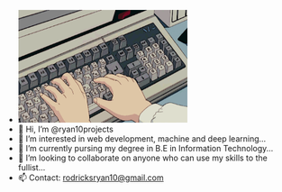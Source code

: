 - <img src="./animated.gif" alt="My Project GIF" width="300" height="200">
- 👋 Hi, I’m @ryan10projects
- 👀 I’m interested in web development, machine and deep learning...
- 🌱 I’m currently pursing my degree in B.E in Information Technology...
- 💞️ I’m looking to collaborate on anyone who can use my skills to the fullist...
- 📫 Contact: rodricksryan10@gmail.com

<!---
ryan10projects/ryan10projects is a ✨ special ✨ repository because its `README.md` (this file) appears on your GitHub profile.
You can click the Preview link to take a look at your changes.
--->
